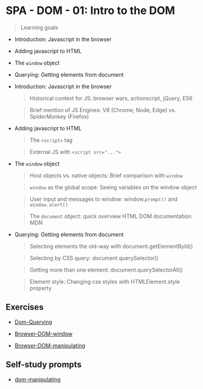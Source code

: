# SPA - DOM - 01: Intro to the DOM

> Learning goals
 - Introduction: Javascript in the browser
 - Adding javascript to HTML
 - The `window` object
 - Querying: Getting elements from document
 






- Introduction: Javascript in the browser

    > Historical context for JS: browser wars, actionscript, jQuery, ES6

    > Brief mention of JS Engines: V8 (Chrome, Node, Edge) vs. SpiderMonkey (Firefox)

- Adding javascript to HTML
    > The `<script>` tag

    > External JS with `<script src="...">`

- The `window` object
    > Host objects vs. native objects: Brief comparison with `window`

    > `window` as the global scope: Seeing variables on the window object

    > User input and messages to window: window.`prompt()` and `window.alert()`
    
    > The `document` object: quick overview
    > HTML DOM documentation: MDN

- Querying: Getting elements from document
    > Selecting elements the old-way with document.getElementById(<id string>)
   
    > Selecting by CSS query: document.querySelector(<selector string>)
    
    > Getting more than one element: document.querySelectorAll(<selector string>)

    > Element style: Changing css styles with HTMLElement.style property





## Exercises

- [Dom-Querying ](https://github.com/DigitalCareerInstitute/Browser-DOM-querying)

- [Browser-DOM-window](https://github.com/DigitalCareerInstitute/Browser-DOM-window)
- [Browser-DOM-manipulating](https://github.com/DigitalCareerInstitute/Browser-DOM-manipulating/)


## Self-study prompts

- [dom-manipulating](https://developer.mozilla.org/en-US/docs/Learn/JavaScript/Client-side_web_APIs/Manipulating_documents)
